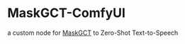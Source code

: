 # MaskGCT-ComfyUI
a custom node for [MaskGCT](https://github.com/open-mmlab/Amphion/blob/main/models/tts/maskgct/README.md) to Zero-Shot Text-to-Speech
